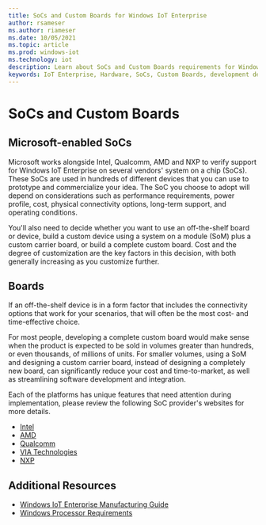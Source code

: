 ```yaml
---
title: SoCs and Custom Boards for Windows IoT Enterprise
author: rsameser
ms.author: riameser
ms.date: 10/05/2021
ms.topic: article
ms.prod: windows-iot
ms.technology: iot
description: Learn about SoCs and Custom Boards requirements for Windows IoT Enterprise.
keywords: IoT Enterprise, Hardware, SoCs, Custom Boards, development devices, boards, SOC, SOM, system on chips, Windows IoT
---
```

# SoCs and Custom Boards

## Microsoft-enabled SoCs

Microsoft works alongside Intel, Qualcomm, AMD and NXP to verify support for Windows IoT Enterprise on several vendors' system on a chip (SoCs). These SoCs are used in hundreds of different devices that you can use to prototype and commercialize your idea. The SoC you choose to adopt will depend on considerations such as performance requirements, power profile, cost, physical connectivity options, long-term support, and operating conditions.

You'll also need to decide whether you want to use an off-the-shelf board or device, build a custom device using a system on a module (SoM) plus a custom carrier board, or build a complete custom board. Cost and the degree of customization are the key factors in this decision, with both generally increasing as you customize further.

## Boards
If an off-the-shelf device is in a form factor that includes the connectivity options that work for your scenarios, that will often be the most cost- and time-effective choice.  

For most people, developing a complete custom board would make sense when the product is expected to be sold in volumes greater than hundreds, or even thousands, of millions of units. For smaller volumes, using a SoM and designing a custom carrier board, instead of designing a completely new board, can significantly reduce your cost and time-to-market, as well as streamlining software development and integration.

Each of the platforms has unique features that need attention during implementation, please review the following SoC provider's websites for more details.  

* [Intel](https://www.intel.com/content/www/us/en/internet-of-things/overview.html)
* [AMD](https://www.amd.com/en/products/embedded)
* [Qualcomm](https://www.qualcomm.com/products/snapdragon-850-mobile-compute-platform)
* [VIA Technologies](https://www.viatech.com/en/products/boards/embedded-boards/)
* [NXP](https://www.nxp.com/products/processors-and-microcontrollers/arm-processors/i-mx-applications-processors/i-mx-8-processors:IMX8-SERIES)

## Additional Resources
* [Windows IoT Enterprise Manufacturing Guide](/windows-hardware/manufacture/desktop/iot-ent-overview)
* [Windows Processor Requirements](/windows-hardware/design/minimum/windows-processor-requirements)
